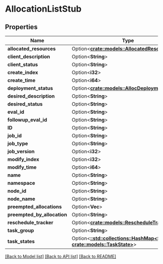 # AllocationListStub

## Properties

| Name                        | Type                                                                                      | Description | Notes      |
| --------------------------- | ----------------------------------------------------------------------------------------- | ----------- | ---------- |
| **allocated_resources**     | Option<[**crate::models::AllocatedResources**](AllocatedResources.md)>                    |             | [optional] |
| **client_description**      | Option<**String**>                                                                        |             | [optional] |
| **client_status**           | Option<**String**>                                                                        |             | [optional] |
| **create_index**            | Option<**i32**>                                                                           |             | [optional] |
| **create_time**             | Option<**i64**>                                                                           |             | [optional] |
| **deployment_status**       | Option<[**crate::models::AllocDeploymentStatus**](AllocDeploymentStatus.md)>              |             | [optional] |
| **desired_description**     | Option<**String**>                                                                        |             | [optional] |
| **desired_status**          | Option<**String**>                                                                        |             | [optional] |
| **eval_id**                 | Option<**String**>                                                                        |             | [optional] |
| **followup_eval_id**        | Option<**String**>                                                                        |             | [optional] |
| **ID**                      | Option<**String**>                                                                        |             | [optional] |
| **job_id**                  | Option<**String**>                                                                        |             | [optional] |
| **job_type**                | Option<**String**>                                                                        |             | [optional] |
| **job_version**             | Option<**i32**>                                                                           |             | [optional] |
| **modify_index**            | Option<**i32**>                                                                           |             | [optional] |
| **modify_time**             | Option<**i64**>                                                                           |             | [optional] |
| **name**                    | Option<**String**>                                                                        |             | [optional] |
| **namespace**               | Option<**String**>                                                                        |             | [optional] |
| **node_id**                 | Option<**String**>                                                                        |             | [optional] |
| **node_name**               | Option<**String**>                                                                        |             | [optional] |
| **preempted_allocations**   | Option<**Vec<String>**>                                                                   |             | [optional] |
| **preempted_by_allocation** | Option<**String**>                                                                        |             | [optional] |
| **reschedule_tracker**      | Option<[**crate::models::RescheduleTracker**](RescheduleTracker.md)>                      |             | [optional] |
| **task_group**              | Option<**String**>                                                                        |             | [optional] |
| **task_states**             | Option<[**::std::collections::HashMap<String, crate::models::TaskState>**](TaskState.md)> |             | [optional] |

[[Back to Model list]](../README.md#documentation-for-models)
[[Back to API list]](../README.md#documentation-for-api-endpoints)
[[Back to README]](../README.md)

